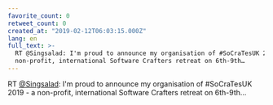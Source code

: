 ```yaml
---
favorite_count: 0
retweet_count: 0
created_at: "2019-02-12T06:03:15.000Z"
lang: en
full_text: >-
  RT @Singsalad: I'm proud to announce my organisation of #SoCraTesUK 2019 - a
  non-profit, international Software Crafters retreat on 6th-9th…
---
```


RT [@Singsalad](https://twitter.com/Singsalad): I'm proud to announce my
organisation of #SoCraTesUK 2019 - a non-profit, international Software Crafters
retreat on 6th-9th…
